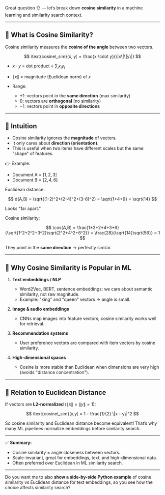 Great question 👌 — let’s break down **cosine similarity** in a machine learning and similarity search context.

---

## 🔹 What is Cosine Similarity?

Cosine similarity measures the **cosine of the angle** between two vectors.

$$
\text{cosine\_sim}(x, y) = \frac{x \cdot y}{\|x\|\|y\|}
$$

* $x \cdot y$ = dot product = $\sum_i x_i y_i$
* $\|x\|$ = magnitude (Euclidean norm) of $x$
* Range:

  * $+1$: vectors point in the **same direction** (max similarity)
  * $0$: vectors are **orthogonal** (no similarity)
  * $-1$: vectors point in **opposite directions**

---

## 🔹 Intuition

* Cosine similarity ignores the **magnitude** of vectors.
* It only cares about **direction (orientation)**.
* This is useful when two items have different scales but the same "shape" of features.

👉 Example:

* Document A = $[1, 2, 3]$
* Document B = $[2, 4, 6]$

Euclidean distance:

$$
d(A,B) = \sqrt{(1-2)^2+(2-4)^2+(3-6)^2} = \sqrt{1+4+9} = \sqrt{14}
$$

Looks "far apart."

Cosine similarity:

$$
\cos(A,B) = \frac{1*2+2*4+3*6}{\sqrt{1^2+2^2+3^2}\sqrt{2^2+4^2+6^2}}
= \frac{28}{\sqrt{14}\sqrt{56}} = 1
$$

They point in the **same direction** → perfectly similar.

---

## 🔹 Why Cosine Similarity is Popular in ML

1. **Text embeddings / NLP**

   * Word2Vec, BERT, sentence embeddings: we care about semantic similarity, not raw magnitude.
   * Example: "king" and "queen" vectors → angle is small.

2. **Image & audio embeddings**

   * CNNs map images into feature vectors; cosine similarity works well for retrieval.

3. **Recommendation systems**

   * User preference vectors are compared with item vectors by cosine similarity.

4. **High-dimensional spaces**

   * Cosine is more stable than Euclidean when dimensions are very high (avoids "distance concentration").

---

## 🔹 Relation to Euclidean Distance

If vectors are **L2-normalized** ($\|x\|=\|y\|=1$):

$$
\text{cosine\_sim}(x,y) = 1 - \frac{1}{2} \|x - y\|^2
$$

So cosine similarity and Euclidean distance become equivalent!
That’s why many ML pipelines normalize embeddings before similarity search.

---

✅ **Summary:**

* Cosine similarity = angle closeness between vectors.
* Scale-invariant, great for embeddings, text, and high-dimensional data.
* Often preferred over Euclidean in ML similarity search.

---

Do you want me to also **show a side-by-side Python example** of cosine similarity vs Euclidean distance for text embeddings, so you see how the choice affects similarity search?
